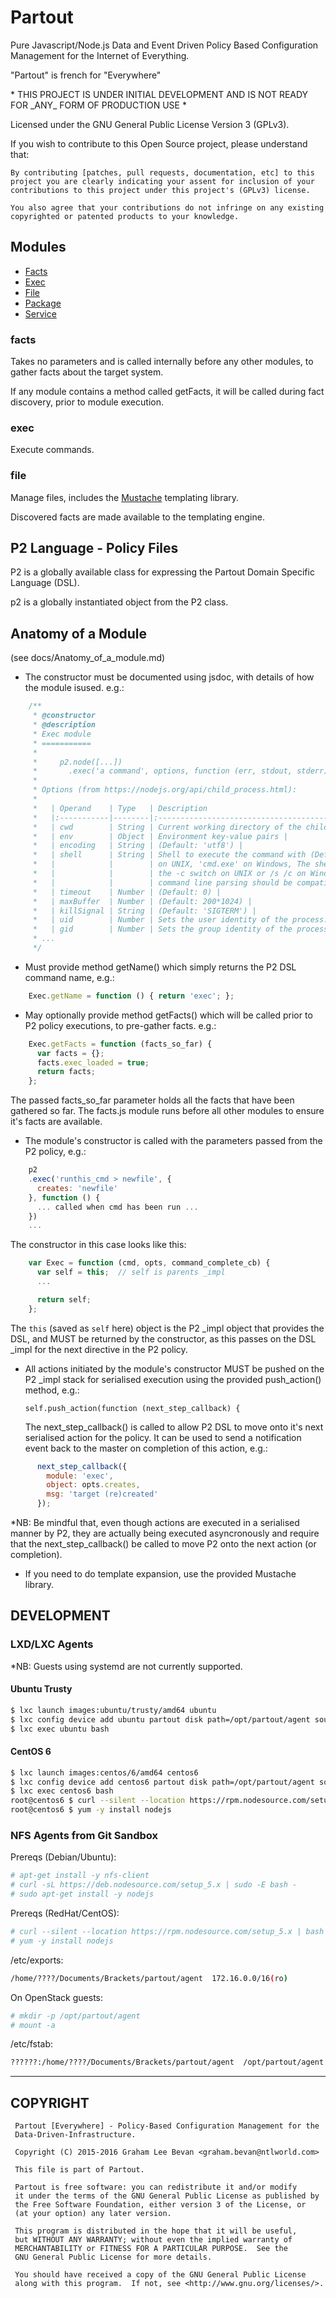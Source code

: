 Partout
=======

Pure Javascript/Node.js Data and Event Driven Policy Based Configuration Management for the Internet of Everything.

"Partout" is french for "Everywhere"

\* THIS PROJECT IS UNDER INITIAL DEVELOPMENT AND IS NOT READY FOR \_ANY\_ FORM OF PRODUCTION USE *

Licensed under the GNU General Public License Version 3 (GPLv3).

If you wish to contribute to this Open Source project, please understand that:

    By contributing [patches, pull requests, documentation, etc] to this project you are clearly indicating your assent for inclusion of your contributions to this project under this project's (GPLv3) license.

    You also agree that your contributions do not infringe on any existing copyrighted or patented products to your knowledge.

Modules
-------

* [Facts](./agent/lib/modules/facts/README.md)
* [Exec](./agent/lib/modules/exec/README.md)
* [File](./agent/lib/modules/file/README.md)
* [Package](./agent/lib/modules/package/README.md)
* [Service](./agent/lib/modules/service/README.md)

### facts
Takes no parameters and is called internally before any other modules, to gather facts about the target system.

If any module contains a method called getFacts, it will be called during fact discovery, prior to module execution.

### exec
Execute commands.

### file
Manage files, includes the [Mustache](https://github.com/janl/mustache.js) templating library.

Discovered facts are made available to the templating engine.

P2 Language - Policy Files
--------------------------

P2 is a globally available class for expressing the Partout Domain Specific Language (DSL).

p2 is a globally instantiated object from the P2 class.

Anatomy of a Module
-------------------
(see docs/Anatomy_of_a_module.md)

* The constructor must be documented using jsdoc, with details of how the module isused. e.g.:
```javascript
    /**
     * @constructor
     * @description
     * Exec module
     * ===========
     *
     *     p2.node([...])
     *       .exec('a command', options, function (err, stdout, stderr) { ... });
     *
     * Options (from https://nodejs.org/api/child_process.html):
     *
     *   | Operand    | Type   | Description                                                |
     *   |:-----------|--------|:-----------------------------------------------------------|
     *   | cwd        | String | Current working directory of the child process |
     *   | env        | Object | Environment key-value pairs |
     *   | encoding   | String | (Default: 'utf8') |
     *   | shell      | String | Shell to execute the command with (Default: '/bin/sh'
     *   |            |        | on UNIX, 'cmd.exe' on Windows, The shell should understand |
     *   |            |        | the -c switch on UNIX or /s /c on Windows. On Windows, |
     *   |            |        | command line parsing should be compatible with cmd.exe.) |
     *   | timeout    | Number | (Default: 0) |
     *   | maxBuffer  | Number | (Default: 200*1024) |
     *   | killSignal | String | (Default: 'SIGTERM') |
     *   | uid        | Number | Sets the user identity of the process. (See setuid(2).) |
     *   | gid        | Number | Sets the group identity of the process. (See setgid(2).) |
     * ...
     */
```

* Must provide method getName() which simply returns the P2 DSL command name, e.g.:
```javascript
    Exec.getName = function () { return 'exec'; };
```

* May optionally provide method getFacts() which will be called prior to P2 policy executions, to pre-gather facts. e.g.:
```javascript
    Exec.getFacts = function (facts_so_far) {
      var facts = {};
      facts.exec_loaded = true;
      return facts;
    };
```

  The passed facts_so_far parameter holds all the facts that have been gathered so far.  The facts.js module runs before all other modules to ensure it's facts are available.

* The module's constructor is called with the parameters passed from the P2 policy, e.g.:
```javascript
    p2
    .exec('runthis_cmd > newfile', {
      creates: 'newfile'
    }, function () {
      ... called when cmd has been run ...
    })
    ...
```

  The constructor in this case looks like this:
```javascript
    var Exec = function (cmd, opts, command_complete_cb) {
      var self = this;  // self is parents _impl
      ...

      return self;
    };
```

  The ```this``` (saved as ```self``` here) object is the P2 _impl object that provides the DSL, and MUST be returned by the constructor, as this passes on the DSL _impl for the next directive in the P2 policy.

* All actions initiated by the module's constructor MUST be pushed on the P2 _impl stack for serialised execution using the provided push_action() method, e.g.:

      self.push_action(function (next_step_callback) {

  The next_step_callback() is called to allow P2 DSL to move onto it's next serialised action for the policy.  It can be used to send a notification event back to the master on completion of this action, e.g.:
```javascript
      next_step_callback({
        module: 'exec',
        object: opts.creates,
        msg: 'target (re)created'
      });
```

  *NB: Be mindful that, even though actions are executed in a serialised manner by P2, they are actually being executed asyncronously and require that the next_step_callback() be called to move P2 onto the next action (or completion).

* If you need to do template expansion, use the provided Mustache library.


DEVELOPMENT
-----------

### LXD/LXC Agents

*NB: Guests using systemd are not currently supported.

#### Ubuntu Trusty
```bash
$ lxc launch images:ubuntu/trusty/amd64 ubuntu
$ lxc config device add ubuntu partout disk path=/opt/partout/agent source=/home/bev/Documents/Brackets/partout/agent
$ lxc exec ubuntu bash
```

#### CentOS 6
```bash
$ lxc launch images:centos/6/amd64 centos6
$ lxc config device add centos6 partout disk path=/opt/partout/agent source=/home/bev/Documents/Brackets/partout/agent
$ lxc exec centos6 bash
root@centos6 $ curl --silent --location https://rpm.nodesource.com/setup_5.x | bash -
root@centos6 $ yum -y install nodejs

```

### NFS Agents from Git Sandbox

Prereqs (Debian/Ubuntu):
```bash
# apt-get install -y nfs-client
# curl -sL https://deb.nodesource.com/setup_5.x | sudo -E bash -
# sudo apt-get install -y nodejs
```

Prereqs (RedHat/CentOS):
```bash
# curl --silent --location https://rpm.nodesource.com/setup_5.x | bash -
# yum -y install nodejs
```

/etc/exports:
```bash
/home/????/Documents/Brackets/partout/agent  172.16.0.0/16(ro)
```

On OpenStack guests:
```bash
# mkdir -p /opt/partout/agent
# mount -a
```

/etc/fstab:
```bash
??????:/home/????/Documents/Brackets/partout/agent  /opt/partout/agent nfs defaults,ro,intr 0 0
```

----

COPYRIGHT
---------
   ```
    Partout [Everywhere] - Policy-Based Configuration Management for the
    Data-Driven-Infrastructure.

    Copyright (C) 2015-2016 Graham Lee Bevan <graham.bevan@ntlworld.com>

    This file is part of Partout.

    Partout is free software: you can redistribute it and/or modify
    it under the terms of the GNU General Public License as published by
    the Free Software Foundation, either version 3 of the License, or
    (at your option) any later version.

    This program is distributed in the hope that it will be useful,
    but WITHOUT ANY WARRANTY; without even the implied warranty of
    MERCHANTABILITY or FITNESS FOR A PARTICULAR PURPOSE.  See the
    GNU General Public License for more details.

    You should have received a copy of the GNU General Public License
    along with this program.  If not, see <http://www.gnu.org/licenses/>.
```
